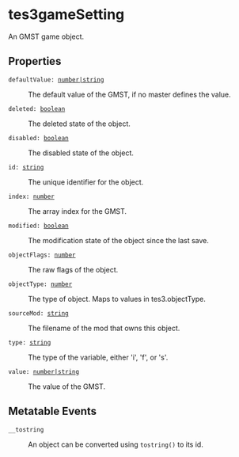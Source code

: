 # tes3gameSetting

An GMST game object.

## Properties

<dl class="describe">
<dt><code class="descname">defaultValue: <a href="https://mwse.readthedocs.io/en/latest/lua/type/number|string.html">number|string</a></code></dt>
<dd>

The default value of the GMST, if no master defines the value.

</dd>
<dt><code class="descname">deleted: <a href="https://mwse.readthedocs.io/en/latest/lua/type/boolean.html">boolean</a></code></dt>
<dd>

The deleted state of the object.

</dd>
<dt><code class="descname">disabled: <a href="https://mwse.readthedocs.io/en/latest/lua/type/boolean.html">boolean</a></code></dt>
<dd>

The disabled state of the object.

</dd>
<dt><code class="descname">id: <a href="https://mwse.readthedocs.io/en/latest/lua/type/string.html">string</a></code></dt>
<dd>

The unique identifier for the object.

</dd>
<dt><code class="descname">index: <a href="https://mwse.readthedocs.io/en/latest/lua/type/number.html">number</a></code></dt>
<dd>

The array index for the GMST.

</dd>
<dt><code class="descname">modified: <a href="https://mwse.readthedocs.io/en/latest/lua/type/boolean.html">boolean</a></code></dt>
<dd>

The modification state of the object since the last save.

</dd>
<dt><code class="descname">objectFlags: <a href="https://mwse.readthedocs.io/en/latest/lua/type/number.html">number</a></code></dt>
<dd>

The raw flags of the object.

</dd>
<dt><code class="descname">objectType: <a href="https://mwse.readthedocs.io/en/latest/lua/type/number.html">number</a></code></dt>
<dd>

The type of object. Maps to values in tes3.objectType.

</dd>
<dt><code class="descname">sourceMod: <a href="https://mwse.readthedocs.io/en/latest/lua/type/string.html">string</a></code></dt>
<dd>

The filename of the mod that owns this object.

</dd>
<dt><code class="descname">type: <a href="https://mwse.readthedocs.io/en/latest/lua/type/string.html">string</a></code></dt>
<dd>

The type of the variable, either 'i', 'f', or 's'.

</dd>
<dt><code class="descname">value: <a href="https://mwse.readthedocs.io/en/latest/lua/type/number|string.html">number|string</a></code></dt>
<dd>

The value of the GMST.

</dd>
</dl>

## Metatable Events

<dl class="describe">
<dt><code class="descname">__tostring</code></dt>
<dd>

An object can be converted using `tostring()` to its id.

</dd>
</dl>
